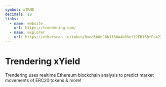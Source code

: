 ```yaml
---
symbol: xTRND
decimals: 18
links:
  - name: website
    url: https://trendering.com/
  - name: explorer
    url: https://etherscan.io/token/0xed5b8eC6b1f60A4b08ef72FB160fFe422064c227
---
```


# Trendering xYield

Trendering uses realtime Ethereum blockchain analysis to predict market movements of ERC20 tokens & more!
